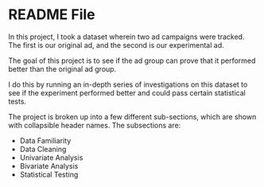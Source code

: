 <h1>README File</h1>

In this project, I took a dataset wherein two ad campaigns were tracked. The first is our original ad, and the second is our experimental ad. 

The goal of this project is to see if the ad group can prove that it performed better than the original ad group.

I do this by running an in-depth series of investigations on this dataset to see if the experiment performed better and could pass certain statistical tests. 

The project is broken up into a few different sub-sections, which are shown with collapsible header names. The subsections are:
<ul>
  <li>Data Familiarity</li>
  <li>Data Cleaning</li>
  <li>Univariate Analysis</li>
  <li>Bivariate Analysis</li>
  <li>Statistical Testing</li>
</ul>

